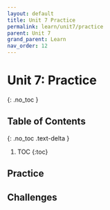 ```yaml
---
layout: default
title: Unit 7 Practice
permalink: learn/unit7/practice
parent: Unit 7
grand_parent: Learn
nav_order: 12
---
```


<!-- prettier-ignore-start -->

# Unit 7: Practice
{: .no_toc }

## Table of Contents
{: .no_toc .text-delta }

1. TOC
{:toc}

<!-- prettier-ignore-end -->

## Practice

## Challenges
